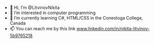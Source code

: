 - 👋 Hi, I’m @LitvinovNikita
- 👀 I’m interested in computer programming
- 🌱 I’m currently learning C#, HTML/CSS in the Conestoga College, Canada
- 📫 You can reach me by this link www.linkedin.com/in/nikita-litvinov-5b9765218

<!---
LitvinovNikita/LitvinovNikita is a ✨ special ✨ repository because its `README.md` (this file) appears on your GitHub profile.
You can click the Preview link to take a look at your changes.
--->
